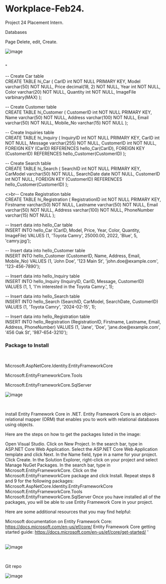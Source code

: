 # Workplace-Feb24.
Project 24 Placement Intern.
<p>Databases

<p>Page Delete, edit, Create. 

![image](https://github.com/Dm2998/Workplace-/assets/114578666/66348a0e-1fea-4a73-a4b2-d0cfcdc738bf)


<br>
"
<p>-- Create Car table
  <br>
CREATE TABLE hi_Car (
  CarID int NOT NULL PRIMARY KEY,
  Model varchar(50) NOT NULL,
  Price decimal(18, 2) NOT NULL,
  Year int NOT NULL,
  Color varchar(20) NOT NULL,
  Quantity int NOT NULL,
  ImageFile  varbinary(MAX)
);

<p>-- Create Customer table
  <br>
CREATE TABLE hi_Customer (
  CustomerID int NOT NULL PRIMARY KEY,
  Name varchar(50) NOT NULL,
  Address varchar(100) NOT NULL,
  Email varchar(50) NOT NULL,
  Mobile_No varchar(15) NOT NULL
);

<p>-- Create Inquiries table
<br>
CREATE TABLE hi_Inquiry (
  InquiryID int NOT NULL PRIMARY KEY,
  CarID int NOT NULL,
  Message varchar(255) NOT NULL,
  CustomerID int NOT NULL,
  FOREIGN KEY (CarID) REFERENCES hello_Car(CarID),
  FOREIGN KEY (CustomerID) REFERENCES hello_Customer(CustomerID)
);

<p>-- Create Search table
  <br>
CREATE TABLE hi_Search (
  SearchID int NOT NULL PRIMARY KEY,
  CarModel varchar(50) NOT NULL,
  SearchDate date NOT NULL,
  CustomerID int NOT NULL,
  FOREIGN KEY (CustomerID) REFERENCES hello_Customer(CustomerID)
);

<>br-- Create Registration table
<br>
CREATE TABLE hi_Registration (
  RegistrationID int NOT NULL PRIMARY KEY,
  Firstname varchar(50) NOT NULL,
  Lastname varchar(50) NOT NULL,
  Email varchar(50) NOT NULL,
  Address varchar(100) NOT NULL,
  PhoneNumber varchar(15) NOT NULL
);





<p>-- Insert data into hello_Car table
<br>
INSERT INTO hello_Car (CarID, Model, Price, Year, Color, Quantity, ImageFile)
VALUES (1, 'Toyota Camry', 25000.00, 2022, 'Blue', 5, 'camry.jpg');

<p>-- Insert data into hello_Customer table
<br>
  INSERT INTO hello_Customer (CustomerID, Name, Address, Email, Mobile_No)
VALUES (1, 'John Doe', '123 Main St', 'john.doe@example.com', '123-456-7890');

<p>-- Insert data into hello_Inquiry table
<br>
INSERT INTO hello_Inquiry (InquiryID, CarID, Message, CustomerID)
VALUES (1, 1, 'I'm interested in the Toyota Camry.', 1);

<p>-- Insert data into hello_Search table
<br>
INSERT INTO hello_Search (SearchID, CarModel, SearchDate, CustomerID)
VALUES (1, 'Toyota Camry', '2024-02-15', 1);

<p>-- Insert data into hello_Registration table

  <br>
  INSERT INTO hello_Registration (RegistrationID, Firstname, Lastname, Email, Address, PhoneNumber)
VALUES (1, 'Jane', 'Doe', 'jane.doe@example.com', '456 Oak St', '987-654-3210');



<br>
<h3> Package to Install</h3>

<br>
<p>Microsoft.AspNetCore.Identity.EntityFrameworkCore
<p>Microsoft.EntityFrameworkCore.Tools
<p>Microsoft.EntityFrameworkCore.SqlServer


<br>

![image](https://github.com/Dm2998/Workplace-/assets/114578666/6c98f9e1-aae5-43b5-94b6-49bba3cf69fa)

<br>

install Entity Framework Core in .NET. Entity Framework Core is an object-relational mapper (ORM) that enables you to work with relational databases using objects.

Here are the steps on how to get the packages listed in the image:

Open Visual Studio.
Click on New Project.
In the search bar, type in ASP.NET Core Web Application.
Select the ASP.NET Core Web Application template and click Next.
In the Name field, type in a name for your project.
Click Create.
In the Solution Explorer, right-click on your project and select Manage NuGet Packages.
In the search bar, type in Microsoft.EntityFrameworkCore.
Click on the Microsoft.EntityFrameworkCore package and click Install.
Repeat steps 8 and 9 for the following packages:
Microsoft.AspNetCore.Identity.EntityFrameworkCore
Microsoft.EntityFrameworkCore.Tools
Microsoft.EntityFrameworkCore.SqlServer
Once you have installed all of the packages, you will be able to use Entity Framework Core in your project.

Here are some additional resources that you may find helpful:

Microsoft documentation on Entity Framework Core: https://docs.microsoft.com/en-us/ef/core/
Entity Framework Core getting started guide: https://docs.microsoft.com/en-us/ef/core/get-started/
'
<br>
<br>

![image](https://github.com/Dm2998/Workplace-/assets/114578666/986c5171-c43d-4278-8e61-ffdebbfb0c0a)


<br>

Git repo


![image](https://github.com/Dm2998/Workplace-/assets/114578666/cfecc3fa-3eb0-49dd-b3bc-6a2c92a47ec7)






